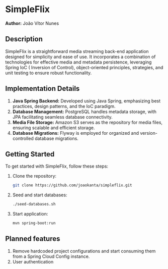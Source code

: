 # SimpleFlix

**Author:** João Vítor Nunes

## Description

SimpleFlix is a straightforward media streaming back-end application designed for simplicity and ease of use. It
incorporates a combination of technologies for effective media and metadata persistence, leveraging Spring IoC (
Inversion of Control), object-oriented principles, strategies, and unit testing to ensure robust functionality.

## Implementation Details

1. **Java Spring Backend:** Developed using Java Spring, emphasizing best practices, design patterns, and the IoC
   paradigm.
2. **Database Management:** PostgreSQL handles metadata storage, with JPA facilitating seamless database connectivity.
3. **Media File Storage:** Amazon S3 serves as the repository for media files, ensuring scalable and efficient storage.
4. **Database Migrations:** Flyway is employed for organized and version-controlled database migrations.

## Getting Started

To get started with SimpleFlix, follow these steps:

1. Clone the repository:

   ```bash
   git clone https://github.com/joaokanta/simpleflix.git

2. Seed and start databases:
    ```bash
   ./seed-databases.sh

3. Start application:
    ```bash
   mvn spring-boot:run

## Planned features


1. Remove hardcoded project configurations and start consuming them from a Spring Cloud Config instance.
2. User authentication